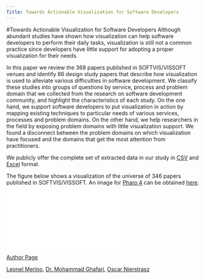 ```yaml
---
Title: Towards Actionable Visualization for Software Developers
---
```

#Towards Actionable Visualization for Software Developers
Although abundant studies have shown how visualization can help software developers to perform their daily tasks, visualization is still not a common practice since developers have little support for adopting a proper visualization for their needs.

In this paper we review the 368 papers published in SOFTVIS/VISSOFT venues and identify 86 design study papers that describe how visualization is used to alleviate various difficulties in software development. We classify these studies into groups of questions by service, process and problem domain that we collected from the research on software development community, and highlight the characteristics of each study. On the one hand, we support software developers to put visualization in action by mapping existing techniques to particular needs of various services, processes and problem domains. On the other hand, we help researchers in the field by exposing problem domains with little visualization support.
We found a disconnect between the problem domains on which visualization have focused and the domains that get the most attention from practitioners.

We publicly offer the complete set of extracted data in our study in [CSV](%assets_url%/files/e2/3lnnuq7d3e9co7n3tae766ws9a09na/dataset.zip) and [Excel](%assets_url%/files/02/t2gh18f792f9iyb0wzrd12y83yki4w/dataset-review-vissoft.xlsx) format. 

The figure below shows a visualization of the universe of 346 papers published in SOFTVIS/VISSOFT. An image for [Pharo 4](http://pharo.org/download) can be obtained [here](%assets_url%/files/5d/n055arhmhif0la9ndto64sn4p4dv23/visualisation.zip).

![/download/merino/review-vissoft/collaboration-vissoft.html](%base_url%/download/merino/review-vissoft/collaboration-vissoft.html)

[Author Page](%assets_url%/scgbib/?query=Meri16a&filter=Year)

[Leonel Merino](%base_url%/staff/merino), [Dr. Mohammad Ghafari](%base_url%/staff/Mohammad-Ghafari), [Oscar Nierstrasz](%base_url%/staff/oscar)
